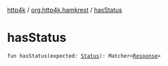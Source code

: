 [http4k](../index.md) / [org.http4k.hamkrest](index.md) / [hasStatus](./has-status.md)

# hasStatus

`fun hasStatus(expected: `[`Status`](../org.http4k.core/-status/index.md)`): Matcher<`[`Response`](../org.http4k.core/-response/index.md)`>`